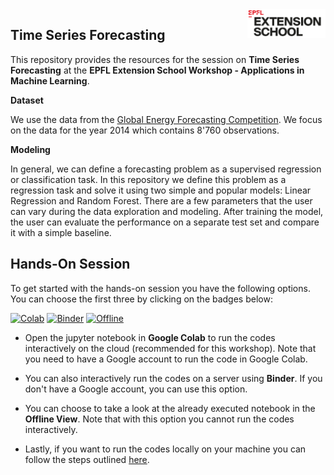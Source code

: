 <img src="../static/logo_red.png" width="125px" align="right">


## Time Series Forecasting

This repository provides the resources for the session on **Time Series Forecasting** at the **EPFL Extension School Workshop - Applications in Machine Learning**.

**Dataset**

We use the data from the [Global Energy Forecasting Competition](https://en.wikipedia.org/wiki/Global_Energy_Forecasting_Competition). We focus on the data for the year 2014 which contains 8'760 observations.

**Modeling**

In general, we can define a forecasting problem as a supervised regression or classification task. In this repository we define this problem as a regression task and solve it using two simple and popular models: Linear Regression and Random Forest. There are a few parameters that the user can vary during the data exploration and modeling. After training the model, the user can evaluate the performance on a separate test set and compare it with a simple baseline.

## Hands-On Session

To get started with the hands-on session you have the following options. You can choose the first three by clicking on the badges below:

[![Colab](https://colab.research.google.com/assets/colab-badge.svg)](https://colab.research.google.com/github/AmirKhalilzadeh/tmp/blob/main/timeseries_regression_case_study/timeseries_regression_interactive.ipynb) 
[![Binder](https://mybinder.org/badge_logo.svg)](https://mybinder.org/v2/gh/AmirKhalilzadeh/tmp/5f07b71e2dd2b5ad3055a5d8187f291878adfe5c?urlpath=lab%2Ftree%2Ftimeseries_regression_case_study%2Ftimeseries_regression_interactive.ipynb)
[![Offline](https://img.shields.io/badge/Offline_View-Open-Blue.svg)](https://github.com/AmirKhalilzadeh/tmp/blob/main/static/timeseries_regression_completed.ipynb)

- Open the jupyter notebook in **Google Colab** to run the codes interactively on the cloud (recommended for this workshop). Note that you need to have a Google account to run the code in Google Colab.

- You can also interactively run the codes on a server using **Binder**. If you don't have a Google account, you can use this option. 

- You can choose to take a look at the already executed notebook in the **Offline View**. Note that with this option you cannot run the codes interactively.

- Lastly, if you want to run the codes locally on your machine you can follow the steps outlined [here](https://github.com/epfl-exts/amld24-applications-ML-workshop/blob/main/README.md). 
